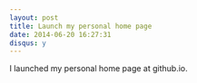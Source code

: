 ```yaml
---
layout: post
title: Launch my personal home page
date: 2014-06-20 16:27:31
disqus: y
---
```


I launched my personal home page at github.io.

